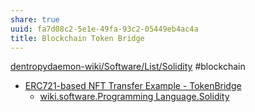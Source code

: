 ```yaml
---
share: true
uuid: fa7d08c2-5e1e-49fa-93c2-05449eb4ac4a
title: Blockchain Token Bridge
---
```

[dentropydaemon-wiki/Software/List/Solidity](../dentropydaemon-wiki/Software/List/Solidity) #blockchain 

* [ERC721-based NFT Transfer Example - TokenBridge](https://docs.tokenbridge.net/eth-xdai-amb-bridge/nft-omnibridge-extension/nft-transfer-example)
  * [wiki.software.Programming Language.Solidity](../dentropydaemon-wiki/Software/List/Solidity)